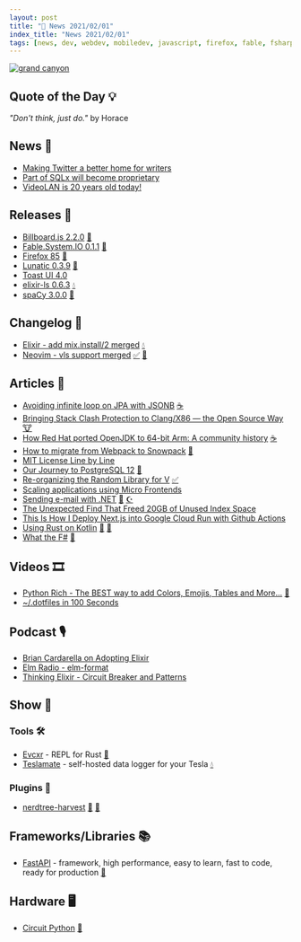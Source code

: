 ```yaml
---
layout: post
title: "📜 News 2021/02/01"
index_title: "News 2021/02/01"
tags: [news, dev, webdev, mobiledev, javascript, firefox, fable, fsharp, dotnet, rustlang, elixir, neovim, vim, vlang, postgresql, kotlin, csharp, java, clang, python, elmlang]
---
```


<a href="https://daily-tech-news.github.io/2021/02/01/news.html">
  <img src="https://user-images.githubusercontent.com/430272/106551386-e4991400-64f3-11eb-9c93-b5e2aeb381cd.png"
     alt="grand canyon"
     class="image">
</a>

## Quote of the Day 💡

_"Don't think, just do."_ by Horace

## News 📰

- [Making Twitter a better home for writers](https://blog.twitter.com/en_us/topics/company/2021/making-twitter-a-better-home-for-writers.html)
- [Part of SQLx will become proprietary](https://github.com/launchbadge/sqlx/discussions/909)
- [VideoLAN is 20 years old today!](https://www.videolan.org/press/videolan-20.html)

## Releases 🥳

- [Billboard.js 2.2.0](https://netil.medium.com/billboard-js-2-2-0-release-gauge-enhancements-pie-outerradius-more-407118914fbc) [🔶](https://www.ecma-international.org "#javascript")
- [Fable.System.IO 0.1.1](https://github.com/jwosty/Fable.System.IO/releases/tag/v0.1.1) [🔷](https://fsharp.org "#fsharp #dotnet")
- [Firefox 85](https://www.mozilla.org/en-US/firefox/85.0/releasenotes) [🦊](https://www.mozilla.org/en-US/firefox "#firefox")
- [Lunatic 0.3.9](https://crates.io/crates/lunatic/0.3.9) [🦀](https://www.rust-lang.org "#rust")
- [Toast UI 4.0](https://ui.toast.com/weekly-pick/en_20210126)
- [elixir-ls 0.6.3](https://github.com/elixir-lsp/elixir-ls/releases/tag/v0.6.3) [💧](https://elixir-lang.org "#elixirlang")
- [spaCy 3.0.0](https://github.com/explosion/spaCy/releases/tag/v3.0.0) [🐍](https://www.python.org "#python")


## Changelog 👀

- [Elixir - add mix.install/2 merged](https://github.com/elixir-lang/elixir/pull/10674) [💧](https://elixir-lang.org "#elixirlang")
- [Neovim - vls support merged](https://github.com/neovim/nvim-lspconfig/pull/658) [✅](https://vlang.io "#vlang") [🍃](https://neovim.io "#neovim")

## Articles 📜

- [Avoiding infinite loop on JPA with JSONB](https://rmannibucau.metawerx.net/post/jsonb-jpa-relationship-avoid-infinite-loop) [☕️](https://www.java.com "#java")
- [Bringing Stack Clash Protection to Clang/X86 — the Open Source Way](https://blog.llvm.org/posts/2021-01-05-stack-clash-protection/) [🐮](https://www.iso.org/standard/74528.html "#clang")
- [How Red Hat ported OpenJDK to 64-bit Arm: A community history](https://developers.redhat.com/blog/2021/02/01/how-red-hat-ported-openjdk-to-64-bit-arm-a-community-history/) [☕️](https://www.java.com "#java")
- [How to migrate from Webpack to Snowpack](https://primalskill.blog/how-to-migrate-an-app-from-webpack-to-snowpack) [🔶](https://www.ecma-international.org "#javascript")
- [MIT License Line by Line](https://writing.kemitchell.com/2016/09/21/MIT-License-Line-by-Line.html)
- [Our Journey to PostgreSQL 12](https://tech.coffeemeetsbagel.com/our-journey-to-postgresql-12-3d6ee15d305a) [🐘](https://www.postgresql.org "#postgresql")
- [Re-organizing the Random Library for V](https://hungrybluedev.in/reorganizing-the-random-library-for-v/) [✅](https://vlang.io "#vlang")
- [Scaling applications using Micro Frontends](https://dev.to/prasann/scaling-applications-using-micro-frontends-4kgn)
- [Sending e-mail with .NET](https://lukelowrey.com/dotnet-email-guide-2021/) [🔷](https://fsharp.org "#fsharp #dotnet") [☪️ ](https://docs.microsoft.com/en-us/dotnet/csharp "#csharp #dotnet")
- [The Unexpected Find That Freed 20GB of Unused Index Space](https://hakibenita.com/postgresql-unused-index-size)
- [This Is How I Deploy Next.js into Google Cloud Run with Github Actions](https://medium.com/weekly-webtips/this-is-how-i-deploy-next-js-into-google-cloud-run-with-github-actions-1d7d2de9d203)
- [Using Rust on Kotlin](https://github.com/mozilla/application-services/blob/020a3eb831da8cd9d21978e3d1fb7af3a6ffcfea/docs/howtos/exposing-rust-components-to-kotlin.md) [🦀](https://www.rust-lang.org "#rust") [🗼](https://kotlinlang.org "#kotlin")
- [What the F#](https://onurgumus.github.io/2021/01/31/What-the-F.html) [🔷](https://fsharp.org "#fsharp #dotnet")

## Videos 🎞

- [Python Rich - The BEST way to add Colors, Emojis, Tables and More...](https://www.youtube.com/watch?v=JrGFQp9njas) [🐍](https://www.python.org "#python")
- [~/.dotfiles in 100 Seconds](https://www.youtube.com/watch?v=r_MpUP6aKiQ)

## Podcast 🎙

- [Brian Cardarella on Adopting Elixir](https://smartlogic.io/podcast/elixir-wizards/s5e9-cardarella)
- [Elm Radio - elm-format](https://elm-radio.com/episode/elm-format/)
- [Thinking Elixir - Circuit Breaker and Patterns](https://thinkingelixir.com/podcast-episodes/032-circuit-breaker-and-elixir-patterns-with-allan-macgregor/)

## Show 🎪

### Tools 🛠

- [Evcxr](https://github.com/google/evcxr) - REPL for Rust [🦀](https://www.rust-lang.org "#rust")
- [Teslamate](https://github.com/adriankumpf/teslamate) - self-hosted data logger for your Tesla [💧](https://elixir-lang.org "#elixirlang")

### Plugins 🔌

- [nerdtree-harvest](https://github.com/flwyd/nerdtree-harvest) [🍃](https://www.vim.org "#vim") [🍃](https://neovim.io "#neovim")

## Frameworks/Libraries 📚

- [FastAPI](https://fastapi.tiangolo.com/) - framework, high performance, easy to learn, fast to code, ready for production [🐍](https://www.python.org "#python")

## Hardware 🖥

- [Circuit Python](https://github.com/adafruit/circuitpython) [🐍](https://www.python.org "#python")

